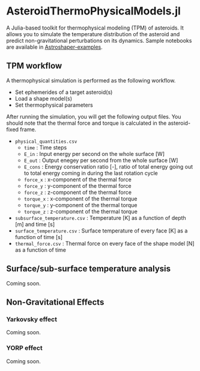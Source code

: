 # AsteroidThermoPhysicalModels.jl

A Julia-based toolkit for thermophysical modeling (TPM) of asteroids. It allows you to simulate the temperature distribution of the asteroid and predict non-gravitational perturbations on its dynamics. Sample notebooks are available in [Astroshaper-examples](https://github.com/Astroshaper/Astroshaper-examples).

## TPM workflow
A thermophysical simulation is performed as the following workflow.

- Set ephemerides of a target asteroid(s)
- Load a shape model(s)
- Set thermophysical parameters

After running the simulation, you will get the following output files. You should note that the thermal force and torque is calculated in the asteroid-fixed frame.
- `physical_quantities.csv`
    - `time`     : Time steps
    - `E_in`     : Input energy per second on the whole surface [W]
    - `E_out`    : Output enegey per second from the whole surface [W]
    - `E_cons`   : Energy conservation ratio [-], ratio of total energy going out to total energy coming in during the last rotation cycle
    - `force_x`  : x-component of the thermal force
    - `force_y`  : y-component of the thermal force
    - `force_z`  : z-component of the thermal force
    - `torque_x` : x-component of the thermal torque
    - `torque_y` : y-component of the thermal torque
    - `torque_z` : z-component of the thermal torque
- `subsurface_temperature.csv` : Temperature [K] as a function of depth [m] and time [s]
- `surface_temperature.csv` : Surface temperature of every face [K] as a function of time [s]
- `thermal_force.csv` : Thermal force on every face of the shape model [N] as a function of time

## Surface/sub-surface temperature analysis
Coming soon.

## Non-Gravitational Effects

### Yarkovsky effect
Coming soon.

### YORP effect
Coming soon.

